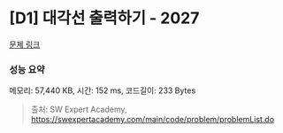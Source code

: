 # [D1] 대각선 출력하기 - 2027 

[문제 링크](https://swexpertacademy.com/main/code/problem/problemDetail.do?contestProbId=AV5QFuZ6As0DFAUq) 

### 성능 요약

메모리: 57,440 KB, 시간: 152 ms, 코드길이: 233 Bytes



> 출처: SW Expert Academy, https://swexpertacademy.com/main/code/problem/problemList.do